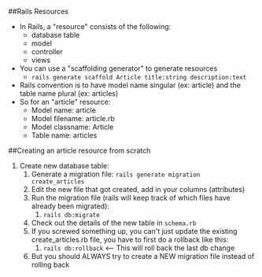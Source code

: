 ##Rails Resources

- In Rails, a "resource" consists of the following:
    - database table
    - model
    - controller
    - views
- You can use a "scaffolding generator" to generate resources
    - `rails generate scaffold Article title:string description:text`
- Rails convention is to have model name singular (ex: article) and the table name plural (ex: articles)
- So for an "article" resource:
  - Model name: article
  - Model filename: article.rb
  - Model classname: Article
  - Table name: articles

##Creating an article resource from scratch
1. Create new database table:
   1. Generate a migration file:  `rails generate migration create_articles`
   2. Edit the new file that got created, add in your columns (attributes)
   3. Run the migration file (rails will keep track of which files have already been migrated):
      1. `rails db:migrate`
   4. Check out the details of the new table in `schema.rb`
   5. If you screwed something up, you can't just update the existing create_articles.rb file, you have to first
      do a rollback like this:
      1. `rails db:rollback`  <-- This will roll back the last db change
   6. But you should ALWAYS try to create a NEW migration file instead of rolling back